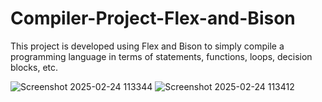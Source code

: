 # Compiler-Project-Flex-and-Bison
This project is developed using Flex and Bison to simply compile a programming language in terms of statements, functions, loops, decision blocks, etc.

![Screenshot 2025-02-24 113344](https://github.com/user-attachments/assets/8b16ab2d-d7f8-4084-9f63-24db774c567b)
![Screenshot 2025-02-24 113412](https://github.com/user-attachments/assets/08e1b132-5c61-4744-9be0-283146749bfe)

